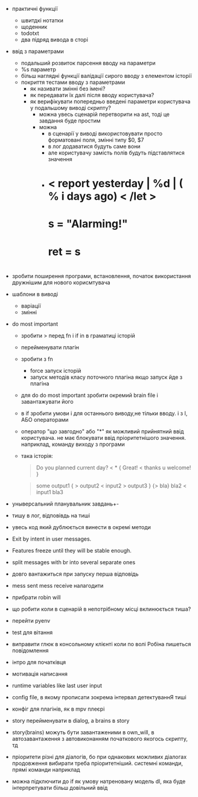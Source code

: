 * практичні функції
	* швитдкі нотатки
	* щоденник
	* todotxt
    * два підряд вивода в сторі 
* ввід з параметрами
  * подальший розвиток парсення вводу на параметри
  * %s параметр
  * більш наглядні функції валідації сирого вводу з елементом історії
  * покриття тестами вводу з параметрами
      * як називати змінні без імені? 
      * як передавати їх далі після вводу користувача?
      * як верифікувати попередньо введені параметри користувача у подальшому виводі скрипту?
          * можна увесь сценарій перетворити на ast, тоді це завдання буде простим
          * можна 
            * в сценарії у виводі використовувати просто форматовані поля, змінні типу $0, $7
            * в лог додаватися будуть саме вони
            * але користувачу замість полів будуть підставлятися значення
            *     
              # < report <let> yesterday | %d | ( % i days ago) < /let >
              #     <fn>
              #     s = "Alarming!"
              #     ret = s
              # </fn>   
* зробити поширення програми, встановлення, початок використання дружнішим для нового корисмтувача
* шаблони в виводі
  * варіації
  * змінні          
* do most important
  * зробити > перед fn і if in в граматиці історій
  * перейменувати плагін
  * зробити з fn 
    * force запуск історій
    * запуск методів класу поточного плагіна якщо запуск йде з плагіна
  * для do do most important зробити окремий brain file і завантажувати його
  * в if зробити умови і для останнього виводу,не тільки вводу. і з І, АБО операторами
  * оператор "що завгодно" або "*" як можливий прийнятний ввід користувача. не має блокувати ввід пріоритетнішого значення. наприклад, команду виходу з програми
  * така історія:
    > Do you planned current day?
    < *
    > <if last input = yes> {
      > Great!
      < thanks
      > u welcome!
    }

    > <if cond> some output1
      <elif cond2> {
        > output2
        < input2
        > output3
        }
      <elif cond3> {> bla}
      <else> bla2
    < input1 
    > bla3
     
* уныверсальний планувальник завдань+-
* тишу в лог, відповівдь на тиші
* увесь код який дублюється винести в окремі методи
* Exit by intent in user messages.
* Features freeze until they will be stable enough.
* split messages with br into several separate ones
* довго вантажиться при запуску перша відповідь
* mess sent mess receive налагодити
* прибрати robin will
* що робити коли в сценарій в непотрібному місці вклинюється тиша?
* перейти pyenv
* test для вітання
* виправити глюк в консольному клієнті коли по волі Робіна пишеться повідомлення
* інтро для початківця
* мотивація написання 
* runtime variables like last user input
* config file, в якому прописати зокрема інтервал детектуваннЯ тиші
* конфіг для плагінів, як в mpv плеєрі
* story перейменувати в dialog, а brains в story
* story(brains) можуть бути завантаженими в own_will, в автозавантаження з автовиконанням початкового якогось скрипту, тд
* пріоритети різні для діалогів, бо при однакових можливих діалогах продовження вибирати треба пріоритетніший. системні команди, прямі команди наприклад
* можна підключити до if як умову натреновану модель dl, яка буде інтерпретувати більш довільний ввід